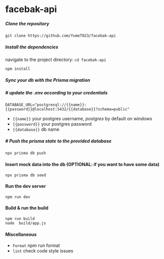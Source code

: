 # facebak-api

##### Clone the repository

```
git clone https://github.com/YumeT023/facebak-api
```

##### Install the dependencies

navigate to the project directory: `cd facebak-api`

```
npm install
```

##### Sync your db with the Prisma migration

##### # update the .env according to your credentials

```
DATABASE_URL="postgresql://{{name}}:{{password}}@localhost:5432/{{database}}?schema=public"
```

- `{{name}}` your postgres username, _postgres_ by default on windows
- `{{password}}` your postgres password
- `{{database}}` db name

##### # Push the prisma state to the provided database

```
npx prisma db push
```

#### Insert mock data into the db (OPTIONAL: if you want to have some data)

```
npx prisma db seed
```

#### Run the dev server

```
npm run dev
```

#### Build & run the build

```
npm run build
node  build/app.js
```

#### Miscellaneous

- `Format` npm run format
- `lint` check code style issues
